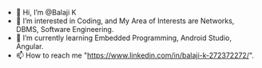 - 👋 Hi, I’m @Balaji K
- 👀 I’m interested in Coding, and My Area of Interests are Networks, DBMS, Software Engineering.
- 🌱 I’m currently learning Embedded Programming, Android Studio, Angular.
- 📫 How to reach me "https://www.linkedin.com/in/balaji-k-272372272/".

<!---
Balaji-K369/Balaji-K369 is a ✨ special ✨ repository because its `README.md` (this file) appears on your GitHub profile.
You can click the Preview link to take a look at your changes.
--->
